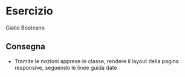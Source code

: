 Esercizio
===
Giallo Booleano
## Consegna
- Tramite le nozioni apprese in classe, rendere il layout della pagina responsive, seguendo le linee guida date